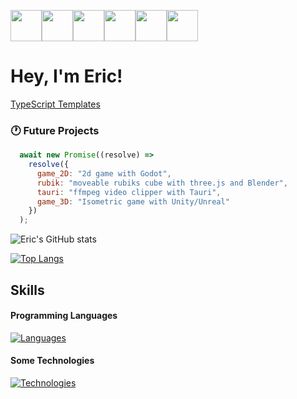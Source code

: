 <img src="https://cdn.7tv.app/emote/651c53a939bda127a3225b1f/4x.webp" width="50"/><img src="https://cdn.7tv.app/emote/6309e73ffe72a7a37ff476f5/4x.webp" height="50"/><img src="https://cdn.7tv.app/emote/6501ea45bad3f314ff03f597/4x.webp" height="50"/><img src="https://cdn.7tv.app/emote/61bb3d5cfba91c72ead6fa36/4x.webp" height="50"/><img src="https://cdn.7tv.app/emote/621db6feb825598c205c6f36/4x.webp" height="50"/><img src="https://cdn.7tv.app/emote/60b40a52a30f50ff196abc1b/4x.webp" height="50"/>
<h1>
  Hey, I'm Eric!
</h1>

[TypeScript Templates](https://github.com/eric-k-chu/templates)

### :clock1: Future Projects

```JavaScript
  await new Promise((resolve) =>
    resolve({
      game_2D: "2d game with Godot",
      rubik: "moveable rubiks cube with three.js and Blender",
      tauri: "ffmpeg video clipper with Tauri",
      game_3D: "Isometric game with Unity/Unreal"
    })
  );
```

![Eric's GitHub stats](https://github-readme-stats.vercel.app/api?username=eric-k-chu&show_icons=true&theme=tokyonight&count_private=true&hide=stars)

[![Top Langs](https://github-readme-stats.vercel.app/api/top-langs/?username=eric-k-chu&theme=tokyonight&layout=donut)](https://github.com/eric-k-chu/github-readme-stats)

## Skills

#### Programming Languages
[![Languages](https://skillicons.dev/icons?i=ts,js,cs)](https://skillicons.dev)

#### Some Technologies
[![Technologies](https://skillicons.dev/icons?i=next,react,unity,tailwind,pnpm,blender,aws,vite)](https://skillicons.dev)
